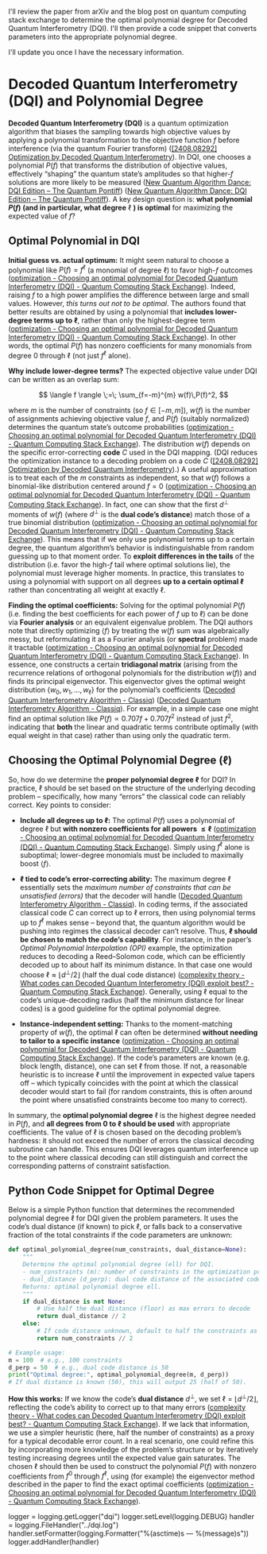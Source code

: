 I'll review the paper from arXiv and the blog post on quantum computing stack exchange to determine the optimal polynomial degree for Decoded Quantum Interferometry (DQI). I'll then provide a code snippet that converts parameters into the appropriate polynomial degree.

I'll update you once I have the necessary information.

# Decoded Quantum Interferometry (DQI) and Polynomial Degree

**Decoded Quantum Interferometry (DQI)** is a quantum optimization algorithm that biases the sampling towards high objective values by applying a polynomial transformation to the objective function $f$ before interference (via the quantum Fourier transform) ([[2408.08292] Optimization by Decoded Quantum Interferometry](https://arxiv.org/abs/2408.08292#:~:text=optimization%20has%20been%20a%20major,Muller%20codes%2C%20respectively)). In DQI, one chooses a polynomial $P(f)$ that transforms the distribution of objective values, effectively “shaping” the quantum state’s amplitudes so that higher-$f$ solutions are more likely to be measured ([New Quantum Algorithm Dance: DQI Edition – The Quantum Pontiff](https://dabacon.org/pontiff/2024/10/29/new-quantum-algorithm-dance-dqi-edition/#:~:text=The%20general%20problem%20space%20that,find%20the%20maximum%20given%20this)) ([New Quantum Algorithm Dance: DQI Edition – The Quantum Pontiff](https://dabacon.org/pontiff/2024/10/29/new-quantum-algorithm-dance-dqi-edition/#:~:text=Let%E2%80%99s%20%E2%80%9Cderive%E2%80%9D%20DQI)). A key design question is: **what polynomial $P(f)$ (and in particular, what degree** $\ell$ **) is optimal** for maximizing the expected value of $f$? 

## Optimal Polynomial in DQI

**Initial guess vs. actual optimum:** It might seem natural to choose a polynomial like $P(f) = f^\ell$ (a monomial of degree $\ell$) to favor high-$f$ outcomes ([optimization - Choosing an optimal polynomial for Decoded Quantum Interferometry (DQI) - Quantum Computing Stack Exchange](https://quantumcomputing.stackexchange.com/questions/41150/choosing-an-optimal-polynomial-for-decoded-quantum-interferometry-dqi#:~:text=It%20is%20natural%20to%20guess,ell)). Indeed, raising $f$ to a high power amplifies the difference between large and small values. However, *this turns out not to be optimal*. The authors found that better results are obtained by using a polynomial that **includes lower-degree terms up to $\ell$**, rather than only the highest-degree term ([optimization - Choosing an optimal polynomial for Decoded Quantum Interferometry (DQI) - Quantum Computing Stack Exchange](https://quantumcomputing.stackexchange.com/questions/41150/choosing-an-optimal-polynomial-for-decoded-quantum-interferometry-dqi#:~:text=It%20is%20natural%20to%20guess,ell)). In other words, the optimal $P(f)$ has nonzero coefficients for many monomials from degree $0$ through $\ell$ (not just $f^\ell$ alone).

**Why include lower-degree terms?** The expected objective value under DQI can be written as an overlap sum: 

$$ \langle f \rangle \;=\; \sum_{f=-m}^{m} w(f)\,P(f)^2, $$ 

where $m$ is the number of constraints (so $f \in [-m, m]$), $w(f)$ is the number of assignments achieving objective value $f$, and $P(f)$ (suitably normalized) determines the quantum state’s outcome probabilities ([optimization - Choosing an optimal polynomial for Decoded Quantum Interferometry (DQI) - Quantum Computing Stack Exchange](https://quantumcomputing.stackexchange.com/questions/41150/choosing-an-optimal-polynomial-for-decoded-quantum-interferometry-dqi#:~:text=%24%24%20,m%7D%5Em%20w%28f%29%20P%28f%29%5E2)). The distribution $w(f)$ depends on the specific error-correcting **code** $C$ used in the DQI mapping. (DQI reduces the optimization instance to a decoding problem on a code $C$ ([[2408.08292] Optimization by Decoded Quantum Interferometry](https://arxiv.org/abs/2408.08292#:~:text=Interferometry%20,XORSAT%20are%20reduced%20to)).) A useful approximation is to treat each of the $m$ constraints as independent, so that $w(f)$ follows a binomial-like distribution centered around $f=0$ ([optimization - Choosing an optimal polynomial for Decoded Quantum Interferometry (DQI) - Quantum Computing Stack Exchange](https://quantumcomputing.stackexchange.com/questions/41150/choosing-an-optimal-polynomial-for-decoded-quantum-interferometry-dqi#:~:text=The%20quantity%20%24w,perp)). In fact, one can show that the first $d^\perp$ moments of $w(f)$ (where $d^\perp$ is the **dual code’s distance**) match those of a true binomial distribution ([optimization - Choosing an optimal polynomial for Decoded Quantum Interferometry (DQI) - Quantum Computing Stack Exchange](https://quantumcomputing.stackexchange.com/questions/41150/choosing-an-optimal-polynomial-for-decoded-quantum-interferometry-dqi#:~:text=2%5E%7Bn,perp)). This means that if we only use polynomial terms up to a certain degree, the quantum algorithm’s behavior is indistinguishable from random guessing up to that moment order. To **exploit differences in the tails** of the distribution (i.e. favor the high-$f$ tail where optimal solutions lie), the polynomial must leverage higher moments. In practice, this translates to using a polynomial with support on all degrees **up to a certain optimal $\ell$** rather than concentrating all weight at exactly $\ell$.

**Finding the optimal coefficients:** Solving for the optimal polynomial $P(f)$ (i.e. finding the best coefficients for each power of $f$ up to $\ell$) can be done via **Fourier analysis** or an equivalent eigenvalue problem. The DQI authors note that directly optimizing $\langle f \rangle$ by treating the $w(f)$ sum was algebraically messy, but reformulating it as a Fourier analysis (or **spectral** problem) made it tractable ([optimization - Choosing an optimal polynomial for Decoded Quantum Interferometry (DQI) - Quantum Computing Stack Exchange](https://quantumcomputing.stackexchange.com/questions/41150/choosing-an-optimal-polynomial-for-decoded-quantum-interferometry-dqi#:~:text=It%20is%20this%20property%20of,is%20done%20in%20our%20manuscript)). In essence, one constructs a certain **tridiagonal matrix** (arising from the recurrence relations of orthogonal polynomials for the distribution $w(f)$) and finds its principal eigenvector. This eigenvector gives the optimal weight distribution $\{w_0, w_1, \dots, w_\ell\}$ for the polynomial’s coefficients ([Decoded Quantum Interferometry Algorithm - Classiq](https://docs.classiq.io/latest/explore/algorithms/dqi/dqi_max_xorsat/#:~:text=According%20to%20the%20paper%20,expected%20ratio%20of%20satisfied%20constraints)) ([Decoded Quantum Interferometry Algorithm - Classiq](https://docs.classiq.io/latest/explore/algorithms/dqi/dqi_max_xorsat/#:~:text=diag%20%3D%20np,1)). For example, in a simple case one might find an optimal solution like $P(f) \propto 0.707f + 0.707f^2$ instead of just $f^2$, indicating that **both** the linear and quadratic terms contribute optimally (with equal weight in that case) rather than using only the quadratic term.

## Choosing the Optimal Polynomial Degree (ℓ)

So, how do we determine the **proper polynomial degree $\ell$** for DQI? In practice, $\ell$ should be set based on the structure of the underlying decoding problem – specifically, how many “errors” the classical code can reliably correct. Key points to consider:

- **Include all degrees up to $\ell$:** The optimal $P(f)$ uses a polynomial of degree $\ell$ but **with nonzero coefficients for all powers $\le \ell$** ([optimization - Choosing an optimal polynomial for Decoded Quantum Interferometry (DQI) - Quantum Computing Stack Exchange](https://quantumcomputing.stackexchange.com/questions/41150/choosing-an-optimal-polynomial-for-decoded-quantum-interferometry-dqi#:~:text=It%20is%20natural%20to%20guess,ell)). Simply using $f^\ell$ alone is suboptimal; lower-degree monomials must be included to maximally boost $\langle f \rangle$. 

- **$\ell$ tied to code’s error-correcting ability:** The maximum degree $\ell$ essentially sets the *maximum number of constraints that can be unsatisfied (errors)* that the decoder will handle ([Decoded Quantum Interferometry Algorithm - Classiq](https://docs.classiq.io/latest/explore/algorithms/dqi/dqi_max_xorsat/#:~:text=match%20at%20L877%20,that%20the%20decoder%20should%20decode)). In coding terms, if the associated classical code $C$ can correct up to $\ell$ errors, then using polynomial terms up to $f^\ell$ makes sense – beyond that, the quantum algorithm would be pushing into regimes the classical decoder can’t resolve. Thus, **$\ell$ should be chosen to match the code’s capability**. For instance, in the paper’s *Optimal Polynomial Interpolation (OPI)* example, the optimization reduces to decoding a Reed–Solomon code, which can be efficiently decoded up to about half its minimum distance. In that case one would choose $\ell \approx \lfloor d^\perp/2 \rfloor$ (half the dual code distance) ([complexity theory - What codes can Decoded Quantum Interferometry (DQI) exploit best? - Quantum Computing Stack Exchange](https://quantumcomputing.stackexchange.com/questions/41149/what-codes-can-decoded-quantum-interferometry-dqi-exploit-best#:~:text=decodability%20up%20to%20%24,there%20more%20such%20nice%20codes)). Generally, using $\ell$ equal to the code’s unique-decoding radius (half the minimum distance for linear codes) is a good guideline for the optimal polynomial degree.

- **Instance-independent setting:** Thanks to the moment-matching property of $w(f)$, the optimal $\ell$ can often be determined **without needing to tailor to a specific instance** ([optimization - Choosing an optimal polynomial for Decoded Quantum Interferometry (DQI) - Quantum Computing Stack Exchange](https://quantumcomputing.stackexchange.com/questions/41150/choosing-an-optimal-polynomial-for-decoded-quantum-interferometry-dqi#:~:text=2%5E%7Bn,perp)). If the code’s parameters are known (e.g. block length, distance), one can set $\ell$ from those. If not, a reasonable heuristic is to increase $\ell$ until the improvement in expected value tapers off – which typically coincides with the point at which the classical decoder would start to fail (for random constraints, this is often around the point where unsatisfied constraints become too many to correct).

In summary, the **optimal polynomial degree** $\ell$ is the highest degree needed in $P(f)$, and **all degrees from 0 to $\ell$ should be used** with appropriate coefficients. The value of $\ell$ is chosen based on the decoding problem’s hardness: it should not exceed the number of errors the classical decoding subroutine can handle. This ensures DQI leverages quantum interference up to the point where classical decoding can still distinguish and correct the corresponding patterns of constraint satisfaction.

## Python Code Snippet for Optimal Degree

Below is a simple Python function that determines the recommended polynomial degree $\ell$ for DQI given the problem parameters. It uses the code’s dual distance (if known) to pick $\ell$, or falls back to a conservative fraction of the total constraints if the code parameters are unknown:

```python
def optimal_polynomial_degree(num_constraints, dual_distance=None):
    """
    Determine the optimal polynomial degree (ell) for DQI.
    - num_constraints (m): number of constraints in the optimization problem.
    - dual_distance (d_perp): dual code distance of the associated code (optional).
    Returns: optimal polynomial degree ell.
    """
    if dual_distance is not None:
        # Use half the dual distance (floor) as max errors to decode
        return dual_distance // 2  
    else:
        # If code distance unknown, default to half the constraints as a heuristic
        return num_constraints // 2

# Example usage:
m = 100  # e.g., 100 constraints
d_perp = 50  # e.g., dual code distance is 50
print("Optimal degree:", optimal_polynomial_degree(m, d_perp))
# If dual distance is known (50), this will output 25 (half of 50).
```

**How this works:** If we know the code’s **dual distance** $d^\perp$, we set $\ell = \lfloor d^\perp/2\rfloor$, reflecting the code’s ability to correct up to that many errors ([complexity theory - What codes can Decoded Quantum Interferometry (DQI) exploit best? - Quantum Computing Stack Exchange](https://quantumcomputing.stackexchange.com/questions/41149/what-codes-can-decoded-quantum-interferometry-dqi-exploit-best#:~:text=decodability%20up%20to%20%24,there%20more%20such%20nice%20codes)). If we lack that information, we use a simpler heuristic (here, half the number of constraints) as a proxy for a typical decodable error count. In a real scenario, one could refine this by incorporating more knowledge of the problem’s structure or by iteratively testing increasing degrees until the expected value gain saturates. The chosen $\ell$ should then be used to construct the polynomial $P(f)$ with nonzero coefficients from $f^0$ through $f^\ell$, using (for example) the eigenvector method described in the paper to find the exact optimal coefficients ([optimization - Choosing an optimal polynomial for Decoded Quantum Interferometry (DQI) - Quantum Computing Stack Exchange](https://quantumcomputing.stackexchange.com/questions/41150/choosing-an-optimal-polynomial-for-decoded-quantum-interferometry-dqi#:~:text=It%20is%20this%20property%20of,is%20done%20in%20our%20manuscript)).



logger = logging.getLogger("dqi")
logger.setLevel(logging.DEBUG)
handler = logging.FileHandler("../dqi.log")
handler.setFormatter(logging.Formatter("%(asctime)s — %(message)s"))
logger.addHandler(handler)
